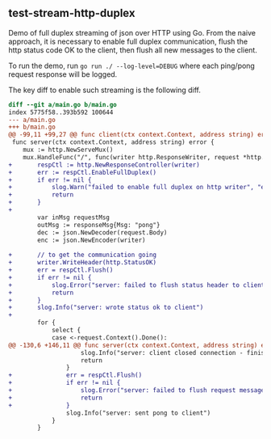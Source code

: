 test-stream-http-duplex
-----------------------

Demo of full duplex streaming of json over HTTP using Go. From the naive
approach, it is necessary to enable full duplex communication, flush the http
status code OK to the client, then flush all new messages to the client.

To run the demo, run `go run ./ --log-level=DEBUG` where each ping/pong request
response will be logged.

The key diff to enable such streaming is the following diff.

```diff
diff --git a/main.go b/main.go
index 5775f58..393b592 100644
--- a/main.go
+++ b/main.go
@@ -99,11 +99,27 @@ func client(ctx context.Context, address string) error {
 func server(ctx context.Context, address string) error {
 	mux := http.NewServeMux()
 	mux.HandleFunc("/", func(writer http.ResponseWriter, request *http.Request) {
+		respCtl := http.NewResponseController(writer)
+		err := respCtl.EnableFullDuplex()
+		if err != nil {
+			slog.Warn("failed to enable full duplex on http writer", "error", err)
+			return
+		}
+
 		var inMsg requestMsg
 		outMsg := responseMsg{Msg: "pong"}
 		dec := json.NewDecoder(request.Body)
 		enc := json.NewEncoder(writer)
 
+		// to get the communication going
+		writer.WriteHeader(http.StatusOK)
+		err = respCtl.Flush()
+		if err != nil {
+			slog.Error("server: failed to flush status header to client", "error", err)
+			return
+		}
+		slog.Info("server: wrote status ok to client")
+
 		for {
 			select {
 			case <-request.Context().Done():
@@ -130,6 +146,11 @@ func server(ctx context.Context, address string) error {
 					slog.Info("server: client closed connection - finished")
 					return
 				}
+				err = respCtl.Flush()
+				if err != nil {
+					slog.Error("server: failed to flush request message to client", "error", err)
+					return
+				}
 				slog.Info("server: sent pong to client")
 			}
 		}
```
